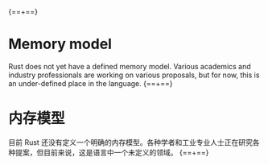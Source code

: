 {==+==}
# Memory model

Rust does not yet have a defined memory model. Various academics and industry professionals
are working on various proposals, but for now, this is an under-defined place
in the language.
{==+==}
# 内存模型

目前 Rust 还没有定义一个明确的内存模型。各种学者和工业专业人士正在研究各种提案，但目前来说，这是语言中一个未定义的领域。
{==+==}
